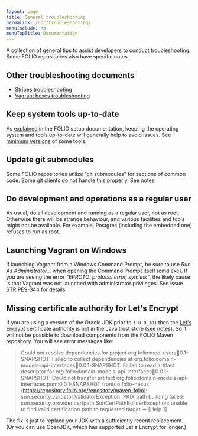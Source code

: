 ```yaml
---
layout: page
title: General troubleshooting
permalink: /doc/troubleshooting/
menuInclude: no
menuTopTitle: Documentation
---
```


A collection of general tips to assist developers to conduct troubleshooting.
Some FOLIO repositories also have specific notes.

## Other troubleshooting documents

* [Stripes troubleshooting](https://github.com/folio-org/stripes-core/blob/master/doc/troubleshooting.md)
* [Vagrant boxes troubleshooting](https://github.com/folio-org/folio-ansible/blob/master/doc/index.md#troubleshootingknown-issues)

## Keep system tools up-to-date

As [explained](/doc/setup#introduction) in the FOLIO setup documentation,
keeping the operating system and tools up-to-date will generally help to
avoid issues.
See [minimum versions](/doc/setup#tools) of some tools.

## Update git submodules

Some FOLIO repositories utilize “git submodules” for sections of common code.
Some git clients do not handle this properly.
See [notes](/doc/setup#update-git-submodules).

## Do development and operations as a regular user

As usual, do all development and running as a regular user, not as root.
Otherwise there will be strange behaviour, and various facilities and
tools might not be available.
For example, Postgres (including the embedded one) refuses to run as root.

## Launching Vagrant on Windows

If launching Vagrant from a Windows Command Prompt, be sure to use _Run As Administrator..._
when opening the Command Prompt itself (cmd.exe).
If you are seeing the error _"EPROTO: protocol error, symlink"_, the likely cause is that
Vagrant was not launched with administrator privileges.
See issue [STRIPES-344](https://issues.folio.org/browse/STRIPES-344) for details.

## Missing certificate authority for Let's Encrypt

If you are using a version of the Oracle JDK prior to `1.8.0_101`
then the [Let's Encrypt](https://letsencrypt.org/)
certificate authority is not in the Java trust store
([see notes](https://stackoverflow.com/questions/34110426/does-java-support-lets-encrypt-certificate)).
So it will not be possible to download components from the FOLIO Maven
repository. You will see error messages like:

> Could not resolve dependencies for project org.folio:mod-users:jar:0.1-SNAPSHOT: Failed to collect dependencies at org.folio:domain-models-api-interfaces:jar:0.0.1-SNAPSHOT: Failed to read artifact descriptor for org.folio:domain-models-api-interfaces:jar:0.0.1-SNAPSHOT: Could not transfer artifact org.folio:domain-models-api-interfaces:pom:0.0.1-SNAPSHOT from/to folio-nexus (https://repository.folio.org/repository/maven-folio): sun.security.validator.ValidatorException: PKIX path building failed: sun.security.provider.certpath.SunCertPathBuilderException: unable to find valid certification path to requested target -> [Help 1]

The fix is just to replace your JDK with a sufficiently recent replacement.
(Or you can use OpenJDK, which has supported Let's Encrypt for longer.)
